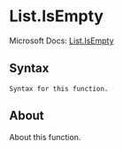 ---
---

# List.IsEmpty

Microsoft Docs: [List.IsEmpty](https://docs.microsoft.com/en-us/powerquery-m/list-isempty)

## Syntax

```
Syntax for this function.
```

## About

About this function.

